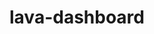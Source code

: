 ---
parent_project: lava
permalink: /engineering/projects/lava/lava-dashboard/
project_link_name: lava-dashboard
project_stats: 'true'
project_url: n/a
image:
  featured: 'true'
  path: /assets/images/projects/lava.png
title: lava-dashboard
display: "false"
---